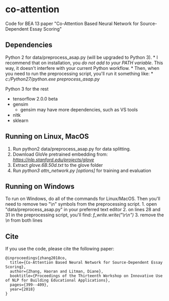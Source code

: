 # co-attention
Code for BEA 13 paper "Co-Attention Based Neural Network for Source-Dependent Essay Scoring"

## Dependencies

Python 2 for data/preprocess_asap.py (will be upgraded to Python 3).
	* I recommend that on installation, you *do not add to your PATH variable*. This way, it doesn't interfere with your current Python workflow.
	* Then, when you need to run the preprocessing script, you'll run it something like:
		* *c:/Python27/python.exe preprocess_asap.py*	

Python 3 for the rest

* tensorflow 2.0.0 beta
* gensim
	* gensim may have more dependencies, such as VS tools
* nltk
* sklearn

## Running on Linux, MacOS

1. Run python2 data/preprocess_asap.py for data splitting.
2. Download GloVe pretrained embedding from: *https://nlp.stanford.edu/projects/glove*
3. Extract *glove.6B.50d.txt* to the glove folder
4. Run *python3 attn_network.py [options]* for training and evaluation

## Running on Windows

To run on Windows, do all of the commands for Linux/MacOS. Then you'll need to remove two "\n" symbols from the preprocessing script.
	1. open "data/preprocess_asap.py" in your preferred text editor
	2. on lines 28 and 31 in the preprocessing script, you'll find: *f_write.write("\r\n")*
	3. remove the *\n* from both lines

## Cite
If you use the code, please cite the following paper:
```
@inproceedings{zhang2018co,
  title={Co-Attention Based Neural Network for Source-Dependent Essay Scoring},
  author={Zhang, Haoran and Litman, Diane},
  booktitle={Proceedings of the Thirteenth Workshop on Innovative Use of NLP for Building Educational Applications},
  pages={399--409},
  year={2018}
}
```
